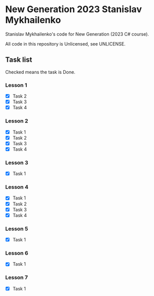 # New Generation 2023 Stanislav Mykhailenko

Stanislav Mykhailenko's code for New Generation (2023 C# course).

All code in this repository is Unlicensed, see UNLICENSE.

## Task list

Checked means the task is Done.

### Lesson 1

- [x] Task 2
- [x] Task 3
- [x] Task 4

### Lesson 2

- [x] Task 1
- [x] Task 2
- [x] Task 3
- [x] Task 4

### Lesson 3

- [x] Task 1

### Lesson 4

- [x] Task 1
- [x] Task 2
- [x] Task 3
- [x] Task 4

### Lesson 5

- [x] Task 1

### Lesson 6 

- [x] Task 1

### Lesson 7

- [x] Task 1

